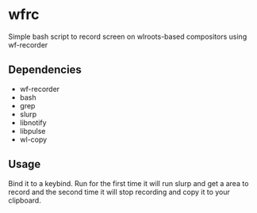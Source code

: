 # wfrc
Simple bash script to record screen on wlroots-based compositors using wf-recorder

## Dependencies

- wf-recorder
- bash
- grep
- slurp
- libnotify
- libpulse
- wl-copy

## Usage

Bind it to a keybind. Run for the first time it will run slurp and get a area to record and the second time it will stop recording and copy it to your clipboard.
